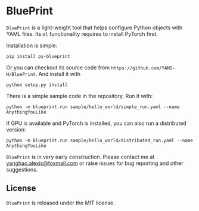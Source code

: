 # BluePrint

`BluePrint` is a light-weight tool that helps configure Python objects with YAML files.
Its `ml` functionality requires to install PyTorch first.

Installation is simple:

```
pip install py-blueprint
```

Or you can checkout its source code from `https://github.com/YANG-H/BluePrint`. And install it with

```
python setup.py install
```

There is a simple sample code in the repository. Run it with:

```
python -m blueprint.run sample/hello_world/simple_run.yaml --name AnythingYouLike
```

If GPU is available and PyTorch is installed, you can also run a distributed version:

```
python -m blueprint.run sample/hello_world/distributed_run.yaml --name AnythingYouLike
```

`BluePrint` is in very early construction. Please contact me at [yanghao.alexis@foxmail.com](mailto:yanghao.alexis@foxmail.com) or raise issues for bug reporting and other suggestions.

## License

`BluePrint` is released under the MIT license. 